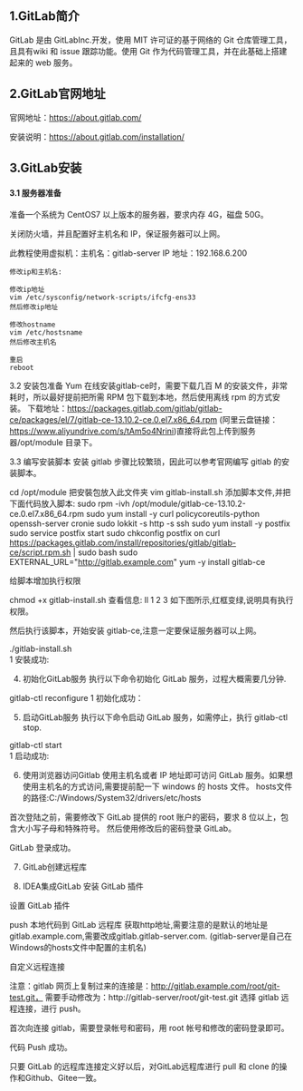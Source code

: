 ## 1.GitLab简介

GitLab 是由 GitLabInc.开发，使用 MIT 许可证的基于网络的 Git 仓库管理工具，且具有wiki 和 issue 跟踪功能。使用 Git 作为代码管理工具，并在此基础上搭建起来的 web 服务。

## 2.GitLab官网地址

官网地址：https://about.gitlab.com/

安装说明：https://about.gitlab.com/installation/

## 3.GitLab安装

#### 3.1 服务器准备

 准备一个系统为 CentOS7 以上版本的服务器，要求内存 4G，磁盘 50G。

 关闭防火墙，并且配置好主机名和 IP，保证服务器可以上网。

 此教程使用虚拟机：主机名：gitlab-server IP 地址：192.168.6.200

```
修改ip和主机名:

修改ip地址
vim /etc/sysconfig/network-scripts/ifcfg-ens33
然后修改ip地址

修改hostname
vim /etc/hostsname
然后修改主机名

重启
reboot
```





3.2 安装包准备
 Yum 在线安装gitlab-ce时，需要下载几百 M 的安装文件，非常耗时，所以最好提前把所需 RPM 包下载到本地，然后使用离线 rpm 的方式安装。
下载地址：https://packages.gitlab.com/gitlab/gitlab-ce/packages/el/7/gitlab-ce-13.10.2-ce.0.el7.x86_64.rpm
(阿里云盘链接：https://www.aliyundrive.com/s/tAm5o4Nrini)直接将此包上传到服务器/opt/module 目录下。

3.3 编写安装脚本
 安装 gitlab 步骤比较繁琐，因此可以参考官网编写 gitlab 的安装脚本。

cd /opt/module 把安裝包放入此文件夹
vim gitlab-install.sh 添加脚本文件,并把下面代码放入脚本:
sudo rpm -ivh /opt/module/gitlab-ce-13.10.2-ce.0.el7.x86_64.rpm
sudo yum install -y curl policycoreutils-python openssh-server cronie
sudo lokkit -s http -s ssh
sudo yum install -y postfix
sudo service postfix start
sudo chkconfig postfix on
curl https://packages.gitlab.com/install/repositories/gitlab/gitlab-ce/script.rpm.sh | sudo bash
sudo EXTERNAL_URL="http://gitlab.example.com" yum -y install gitlab-ce

给脚本增加执行权限

chmod +x gitlab-install.sh
查看信息:
ll
1
2
3
 如下图所示,红框变绿,说明具有执行权限。

 然后执行该脚本，开始安装 gitlab-ce,注意一定要保证服务器可以上网。

 ./gitlab-install.sh  
1
 安裝成功:


4. 初始化GitLab服务
 执行以下命令初始化 GitLab 服务，过程大概需要几分钟.

gitlab-ctl reconfigure
1
 初始化成功：


5. 启动GitLab服务
 执行以下命令启动 GitLab 服务，如需停止，执行 gitlab-ctl stop.

gitlab-ctl start  
1
 启动成功:


6. 使用浏览器访问Gitlab
 使用主机名或者 IP 地址即可访问 GitLab 服务。如果想使用主机名的方式访问,需要提前配一下 windows 的 hosts 文件。
 hosts文件的路径:C:/Windows/System32/drivers/etc/hosts



 首次登陆之前，需要修改下 GitLab 提供的 root 账户的密码，要求 8 位以上，包含大小写子母和特殊符号。
 然后使用修改后的密码登录 GitLab。

 GitLab 登录成功。


7. GitLab创建远程库




8. IDEA集成GitLab
安装 GitLab 插件

设置 GitLab 插件



push 本地代码到 GitLab 远程库
获取http地址,需要注意的是默认的地址是gitlab.example.com,需要改成gitlab.gitlab-server.com. (gitlab-server是自己在Windows的hosts文件中配置的主机名)


自定义远程连接

注意：gitlab 网页上复制过来的连接是：http://gitlab.example.com/root/git-test.git，
需要手动修改为：http://gitlab-server/root/git-test.git
选择 gitlab 远程连接，进行 push。

首次向连接 gitlab，需要登录帐号和密码，用 root 帐号和修改的密码登录即可。

代码 Push 成功。

 只要 GitLab 的远程库连接定义好以后，对GitLab远程库进行 pull 和 clone 的操作和Github、Gitee一致。